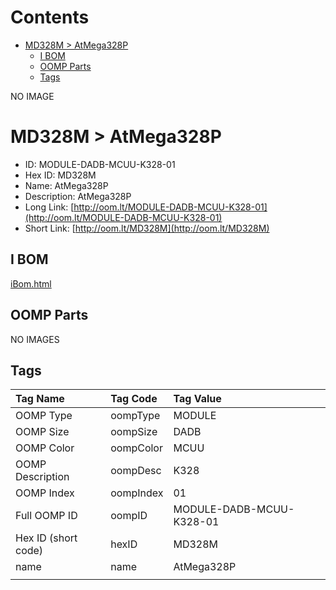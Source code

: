 



Contents
========

* [MD328M > AtMega328P](#md328m--atmega328p)
	* [I BOM](#i-bom)
	* [OOMP Parts](#oomp-parts)
	* [Tags](#tags)
  
NO IMAGE  
# MD328M > AtMega328P

- ID: MODULE-DADB-MCUU-K328-01
- Hex ID: MD328M
- Name: AtMega328P
- Description: AtMega328P
- Long Link: [http://oom.lt/MODULE-DADB-MCUU-K328-01](http://oom.lt/MODULE-DADB-MCUU-K328-01)
- Short Link: [http://oom.lt/MD328M](http://oom.lt/MD328M)

## I BOM
  
[iBom.html](https://htmlpreview.github.io/?https://github.com/oomlout/oomlout_OOMP_projects_V2/blob/main/MODULE/DADB/MCUU/K328/01/ibom.html)
## OOMP Parts
  
NO IMAGES  
## Tags
  

|Tag Name|Tag Code|Tag Value|
| :--- | :--- | :--- |
|OOMP Type|oompType|MODULE|
|OOMP Size|oompSize|DADB|
|OOMP Color|oompColor|MCUU|
|OOMP Description|oompDesc|K328|
|OOMP Index|oompIndex|01|
|Full OOMP ID|oompID|MODULE-DADB-MCUU-K328-01|
|Hex ID (short code)|hexID|MD328M|
|name|name|AtMega328P|
||||
